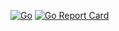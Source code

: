 [![Go](https://github.com/Izumra/Magistus/actions/workflows/go.yml/badge.svg)](https://github.com/Izumra/Magistus/actions/workflows/go.yml) [![Go Report Card](https://goreportcard.com/badge/github.com/Izumra/Magistus)](https://goreportcard.com/report/github.com/Izumra/Magistus)